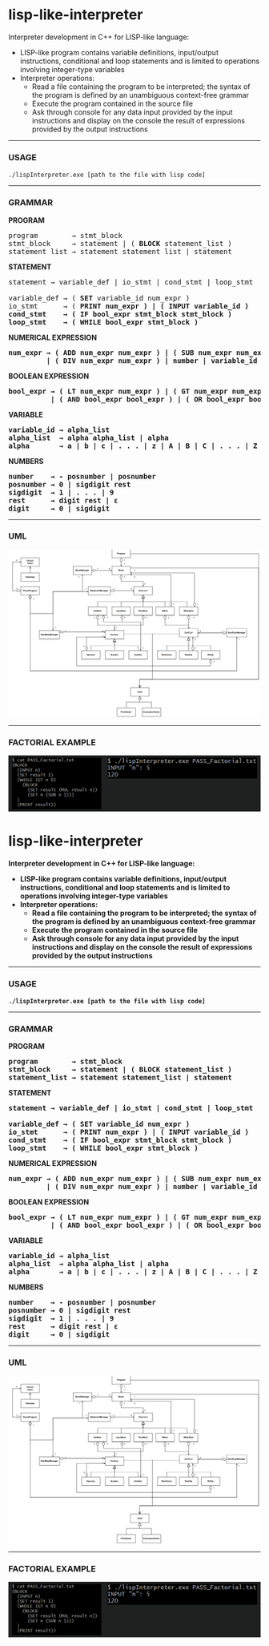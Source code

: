 # lisp-like-interpreter
Interpreter development in C++ for LISP-like language:
- LISP-like program contains variable definitions, input/output instructions, conditional and loop statements and is limited to operations involving integer-type variables
- Interpreter operations:
  - Read a file containing the program to be interpreted; the syntax of the program is defined by an unambiguous context-free grammar
  - Execute the program contained in the source file
  - Ask through console for any data input provided by the input instructions and display on the console the result of expressions provided by the output instructions

<hr>

### USAGE
```
./lispInterpreter.exe [path to the file with lisp code]
```

<hr>

### GRAMMAR
<b>PROGRAM</b>
<pre>
program        → stmt_block 
stmt_block     → statement | ( <b>BLOCK</b> statement_list ) 
statement_list → statement statement_list | statement 
</pre>

<b>STATEMENT</b>
<pre>
statement → variable_def | io_stmt | cond_stmt | loop_stmt

variable_def → ( <b>SET</b> variable_id num_expr )
io_stmt      → ( <b>PRINT<b> num_expr ) | ( <b>INPUT<b> variable_id )
cond_stmt    → ( <b>IF<b> bool_expr stmt_block stmt_block )
loop_stmt    → ( <b>WHILE<b> bool_expr stmt_block )
</pre>

<b>NUMERICAL EXPRESSION<b>
<pre>
num_expr → ( <b>ADD<b> num_expr num_expr ) | ( <b>SUB<b> num_expr num_expr ) | ( <b>MUL<b> num_expr num_expr ) 
         | ( <b>DIV<b> num_expr num_expr ) | <b>number<b> | <b>variable_id<b>
</pre>

<b>BOOLEAN EXPRESSION<b>
<pre>
bool_expr → ( <b>LT<b> num_expr num_expr ) | ( <b>GT<b> num_expr num_expr ) | ( <b>EQ<b> num_expr num_expr ) 
          | ( <b>AND<b> bool_expr bool_expr ) | ( <b>OR<b> bool_expr bool_expr ) | ( <b>NOT<b> bool_expr ) | <b>TRUE<b> | <b>FALSE<b>
</pre>

<b>VARIABLE<b>
<pre>
variable_id → alpha_list
alpha_list  → alpha alpha_list | alpha
alpha       → <b>a<b> | <b>b<b> | <b>c<b> | . . . | <b>z<b> | <b>A<b> | <b>B<b> | <b>C<b> | . . . | <b>Z<b>
</pre>

<b>NUMBERS<b>
<pre>
number    → - posnumber | posnumber
posnumber → <b>0<b> | sigdigit rest
sigdigit  → <b>1<b> | . . . | <b>9<b>
rest      → digit rest | <b>ε<b>
digit     → <b>0<b> | sigdigit
</pre>

<hr>

### UML
![UML](./imgs/uml.png)

<hr>

### FACTORIAL EXAMPLE
![Factorial Example](./imgs/example_factorial.PNG)
# lisp-like-interpreter
Interpreter development in C++ for LISP-like language:
- LISP-like program contains variable definitions, input/output instructions, conditional and loop statements and is limited to operations involving integer-type variables
- Interpreter operations:
  - Read a file containing the program to be interpreted; the syntax of the program is defined by an unambiguous context-free grammar
  - Execute the program contained in the source file
  - Ask through console for any data input provided by the input instructions and display on the console the result of expressions provided by the output instructions

<hr>

### USAGE
```
./lispInterpreter.exe [path to the file with lisp code]
```

<hr>

### GRAMMAR
<b>PROGRAM</b>
<pre>
program        → stmt_block 
stmt_block     → statement | ( <b>BLOCK</b> statement_list ) 
statement_list → statement statement_list | statement 
</pre>

<b>STATEMENT</b>
<pre>
statement → variable_def | io_stmt | cond_stmt | loop_stmt

variable_def → ( <b>SET</b> variable_id num_expr )
io_stmt      → ( <b>PRINT</b> num_expr ) | ( <b>INPUT</b> variable_id )
cond_stmt    → ( <b>IF</b> bool_expr stmt_block stmt_block )
loop_stmt    → ( <b>WHILE</b> bool_expr stmt_block )
</pre>

<b>NUMERICAL EXPRESSION</b>
<pre>
num_expr → ( <b>ADD</b> num_expr num_expr ) | ( <b>SUB</b> num_expr num_expr ) | ( <b>MUL</b> num_expr num_expr ) 
         | ( <b>DIV</b> num_expr num_expr ) | <b>number</b> | <b>variable_id</b>
</pre>

<b>BOOLEAN EXPRESSION</b>
<pre>
bool_expr → ( <b>LT</b> num_expr num_expr ) | ( <b>GT</b> num_expr num_expr ) | ( <b>EQ</b> num_expr num_expr ) 
          | ( <b>AND</b> bool_expr bool_expr ) | ( <b>OR</b> bool_expr bool_expr ) | ( <b>NOT</b> bool_expr ) | <b>TRUE</b> | <b>FALSE</b>
</pre>

<b>VARIABLE<b>
<pre>
variable_id → alpha_list
alpha_list  → alpha alpha_list | alpha
alpha       → <b>a</b> | <b>b</b> | <b>c</b> | . . . | <b>z</b> | <b>A</b> | <b>B</b> | <b>C</b> | . . . | <b>Z</b>
</pre>

<b>NUMBERS</b>
<pre>
number    → - posnumber | posnumber
posnumber → <b>0</b> | sigdigit rest
sigdigit  → <b>1</b> | . . . | <b>9</b>
rest      → digit rest | <b>ε</b>
digit     → <b>0</b> | sigdigit
</pre>

<hr>

### UML
![UML](./imgs/uml.png)

<hr>

### FACTORIAL EXAMPLE
![Factorial Example](./imgs/example_factorial.PNG)
